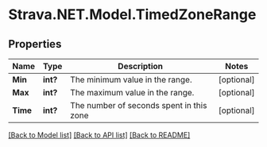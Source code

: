 # Strava.NET.Model.TimedZoneRange
## Properties

Name | Type | Description | Notes
------------ | ------------- | ------------- | -------------
**Min** | **int?** | The minimum value in the range. | [optional] 
**Max** | **int?** | The maximum value in the range. | [optional] 
**Time** | **int?** | The number of seconds spent in this zone | [optional] 

[[Back to Model list]](../README.md#documentation-for-models) [[Back to API list]](../README.md#documentation-for-api-endpoints) [[Back to README]](../README.md)

